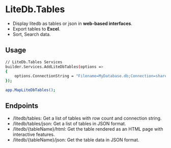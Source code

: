 # LiteDb.Tables
- Display litedb as tables or json in **web-based interfaces**.
- Export tables to **Excel**.
- Sort, Search data.

## Usage

```bash
// LiteDb.Tables Services
builder.Services.AddLiteDbTables(options =>
{
    options.ConnectionString = "Filename=MyDatabase.db;Connection=shared;";
});

```

```bash
app.MapLiteDbTables();
```

## Endpoints

- /litedb/tables: Get a list of tables with row count and connection string.
- /litedb/tables/json: Get a list of tables in JSON format.
- /litedb/{tableName}/html: Get the table rendered as an HTML page with interactive features.
- /litedb/{tableName}/json: Get the table data in JSON format.
